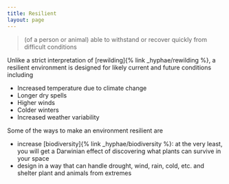 ```yaml
---
title: Resilient
layout: page
---
```


> (of a person or animal) able to withstand or recover quickly from difficult conditions

Unlike a strict interpretation of [rewilding]{% link _hyphae/rewilding %}, a resilient environment is designed for likely current and future conditions including

- Increased temperature due to climate change
- Longer dry spells
- Higher winds
- Colder winters
- Increased weather variability

Some of the ways to make an environment resilient are

- increase [biodiversity]{% link _hyphae/biodiversity %}: at the very least, you will get a Darwinian effect of discovering what plants can survive in your space
- design in a way that can handle drought, wind, rain, cold, etc. and shelter plant and animals from extremes


